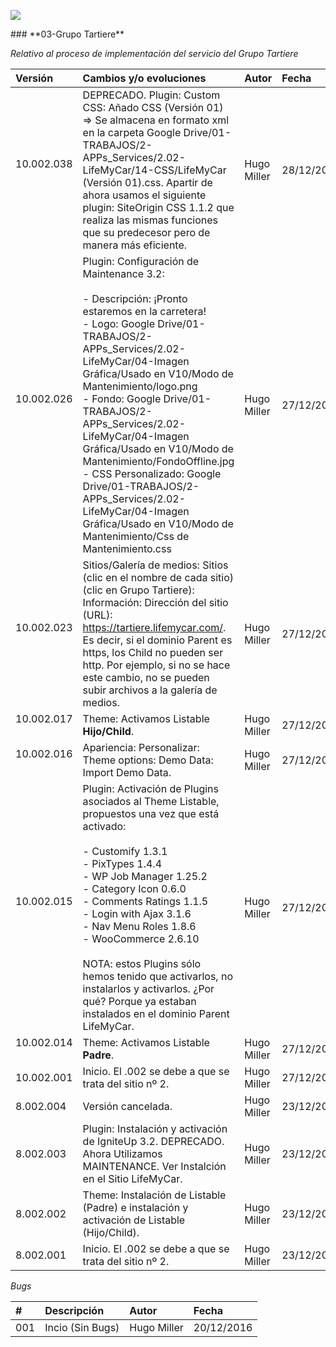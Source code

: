 <p align="left">
<img src="https://s28.postimg.org/ux8l1tv6l/imagengit.png">
</p>
### **03-Grupo Tartiere**

_Relativo al proceso de implementación del servicio del Grupo Tartiere_






| Versión |Cambios y/o evoluciones |Autor|Fecha|
|:------------- |:---------------|:---------------|:---------------
| 10.002.038    | DEPRECADO. Plugin: Custom CSS: Añado CSS (Versión 01) => Se almacena en formato xml en la carpeta Google Drive/01-TRABAJOS/2-APPs_Services/2.02-LifeMyCar/14-CSS/LifeMyCar (Versión 01).css. Apartir de ahora usamos el siguiente plugin: SiteOrigin CSS 1.1.2 que realiza las mismas funciones que su predecesor pero de manera más eficiente.|Hugo Miller|28/12/2016|
| 10.002.026    | Plugin: Configuración de Maintenance 3.2:</br></br>- Descripción: ¡Pronto estaremos en la carretera!</br>- Logo: Google Drive/01-TRABAJOS/2-APPs_Services/2.02-LifeMyCar/04-Imagen Gráfica/Usado en V10/Modo de Mantenimiento/logo.png</br>- Fondo: Google Drive/01-TRABAJOS/2-APPs_Services/2.02-LifeMyCar/04-Imagen Gráfica/Usado en V10/Modo de Mantenimiento/FondoOffline.jpg</br>- CSS Personalizado: Google Drive/01-TRABAJOS/2-APPs_Services/2.02-LifeMyCar/04-Imagen Gráfica/Usado en V10/Modo de Mantenimiento/Css de Mantenimiento.css|Hugo Miller|27/12/2016|
| 10.002.023    | Sitios/Galería de medios: Sitios (clic en el nombre de cada sitio) (clic en Grupo Tartiere): Información: Dirección del sitio (URL): https://tartiere.lifemycar.com/. Es decir, si el dominio Parent es https, los Child no pueden ser http. Por ejemplo, si no se hace este cambio, no se pueden subir archivos a la galería de medios.|Hugo Miller|27/12/2016|
| 10.002.017     | Theme: Activamos Listable <strong>Hijo/Child</strong>. |Hugo Miller|27/12/2016|
| 10.002.016     | Apariencia: Personalizar: Theme options: Demo Data: Import Demo Data. |Hugo Miller|27/12/2016|
| 10.002.015     | Plugin: Activación de Plugins asociados al Theme Listable, propuestos una vez que está activado:</br></br>- Customify 1.3.1</br>- PixTypes 1.4.4</br>- WP Job Manager 1.25.2</br>- Category Icon 0.6.0</br>- Comments Ratings 1.1.5</br>- Login with Ajax 3.1.6</br>- Nav Menu Roles 1.8.6</br>- WooCommerce 2.6.10</br></br> NOTA: estos Plugins sólo hemos tenido que activarlos, no instalarlos y activarlos. ¿Por qué? Porque ya estaban instalados en el dominio Parent LifeMyCar. |Hugo Miller|27/12/2016|
| 10.002.014     | Theme: Activamos Listable <strong>Padre</strong>. |Hugo Miller|27/12/2016|
| 10.002.001    | Inicio. El .002 se debe a que se trata del sitio nº 2. |Hugo Miller|27/12/2016|
| 8.002.004    | Versión cancelada.|Hugo Miller|23/12/2016|
| 8.002.003    | Plugin: Instalación y activación de IgniteUp 3.2. DEPRECADO. Ahora Utilizamos MAINTENANCE. Ver Instalción en el Sitio LifeMyCar.|Hugo Miller|23/12/2016|
| 8.002.002    | Theme: Instalación de Listable (Padre) e instalación y activación de Listable (Hijo/Child).|Hugo Miller|23/12/2016|
| 8.002.001    | Inicio. El .002 se debe a que se trata del sitio nº 2.|Hugo Miller|23/12/2016|


_Bugs_

| # | Descripción  |Autor|Fecha|
|:------------- |:------------- |:---------------|:---------------|
|001| Incio (Sin Bugs)|Hugo Miller|20/12/2016|
 
